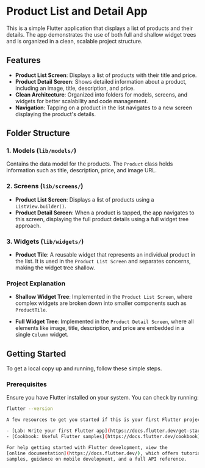 # Product List and Detail App

This is a simple Flutter application that displays a list of products and their details. The app demonstrates the use of both full and shallow widget trees and is organized in a clean, scalable project structure. 

## Features

- **Product List Screen**: Displays a list of products with their title and price.
- **Product Detail Screen**: Shows detailed information about a product, including an image, title, description, and price.
- **Clean Architecture**: Organized into folders for models, screens, and widgets for better scalability and code management.
- **Navigation**: Tapping on a product in the list navigates to a new screen displaying the product's details.

## Folder Structure


### 1. **Models** (`lib/models/`)
Contains the data model for the products. The `Product` class holds information such as title, description, price, and image URL.

### 2. **Screens** (`lib/screens/`)
- **Product List Screen**: Displays a list of products using a `ListView.builder()`.
- **Product Detail Screen**: When a product is tapped, the app navigates to this screen, displaying the full product details using a full widget tree approach.

### 3. **Widgets** (`lib/widgets/`)
- **Product Tile**: A reusable widget that represents an individual product in the list. It is used in the `Product List Screen` and separates concerns, making the widget tree shallow.

### Project Explanation

- **Shallow Widget Tree**: Implemented in the `Product List Screen`, where complex widgets are broken down into smaller components such as `ProductTile`.

- **Full Widget Tree**: Implemented in the `Product Detail Screen`, where all elements like image, title, description, and price are embedded in a single `Column` widget.

## Getting Started

To get a local copy up and running, follow these simple steps.

### Prerequisites

Ensure you have Flutter installed on your system. You can check by running:

```bash
flutter --version

A few resources to get you started if this is your first Flutter project:

- [Lab: Write your first Flutter app](https://docs.flutter.dev/get-started/codelab)
- [Cookbook: Useful Flutter samples](https://docs.flutter.dev/cookbook)

For help getting started with Flutter development, view the
[online documentation](https://docs.flutter.dev/), which offers tutorials,
samples, guidance on mobile development, and a full API reference.
